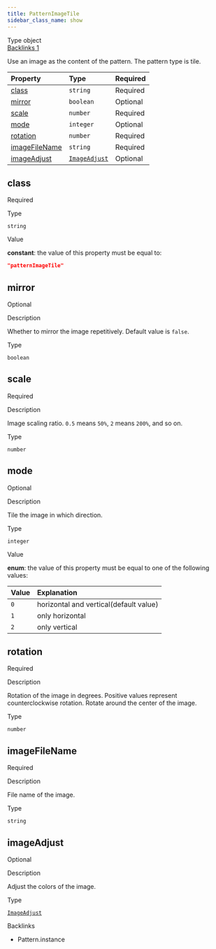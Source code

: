 ```yaml
---
title: PatternImageTile
sidebar_class_name: show
---
```


<div className="section-badges">

<div class="badge type">
        <span class="label">Type</span>
        <span class="value">object</span>
      </div>

<a href="#backlinks" class="badge backlinks">
          <span class="label">Backlinks</span>
          <span class="value">1</span>
        </a>

</div>

Use an image as the content of the pattern. The pattern type is tile.

<div className="property-preview">

<div className="property-table">

| Property                        | Type                                                | Required                                            |
| :------------------------------ | :-------------------------------------------------- | :-------------------------------------------------- |
| [class](#class)                 | `string`                                            | <span className="property-required">Required</span> |
| [mirror](#mirror)               | `boolean`                                           | <span className="property-optional">Optional</span> |
| [scale](#scale)                 | `number`                                            | <span className="property-required">Required</span> |
| [mode](#mode)                   | `integer`                                           | <span className="property-optional">Optional</span> |
| [rotation](#rotation)           | `number`                                            | <span className="property-required">Required</span> |
| [imageFileName](#imagefilename) | `string`                                            | <span className="property-required">Required</span> |
| [imageAdjust](#imageadjust)     | [`ImageAdjust`](/specs/vectorgraphics/image-adjust) | <span className="property-optional">Optional</span> |

</div>

</div>

<div className="property">

<div className="property-heading">

## class

<span className="property-required">Required</span>

</div>

<div className="property-item">

Type

`string`

</div>

<div className="property-item">

Value

<div className="value-description">

**constant**: the value of this property must be equal to:

```json
"patternImageTile"
```

</div>

</div>

</div>

<div className="property">

<div className="property-heading">

## mirror

<span className="property-optional">Optional</span>

</div>

<div className="property-item">

Description

Whether to mirror the image repetitively.
Default value is `false`.

</div>

<div className="property-item">

Type

`boolean`

</div>

</div>

<div className="property">

<div className="property-heading">

## scale

<span className="property-required">Required</span>

</div>

<div className="property-item">

Description

Image scaling ratio.
`0.5` means `50%`, `2` means `200%`, and so on.

</div>

<div className="property-item">

Type

`number`

</div>

</div>

<div className="property">

<div className="property-heading">

## mode

<span className="property-optional">Optional</span>

</div>

<div className="property-item">

Description

Tile the image in which direction.

</div>

<div className="property-item">

Type

`integer`

</div>

<div className="property-item">

Value

<div className="value-description">

**enum**: the value of this property must be equal to one of the following values:

| Value | Explanation                                                                    |
| :---- | :----------------------------------------------------------------------------- |
| `0`   | <div className="enum-description">horizontal and vertical(default value)</div> |
| `1`   | <div className="enum-description">only horizontal</div>                        |
| `2`   | <div className="enum-description">only vertical</div>                          |

</div>

</div>

</div>

<div className="property">

<div className="property-heading">

## rotation

<span className="property-required">Required</span>

</div>

<div className="property-item">

Description

Rotation of the image in degrees. Positive values represent counterclockwise rotation. Rotate around the center of the image.

</div>

<div className="property-item">

Type

`number`

</div>

</div>

<div className="property">

<div className="property-heading">

## imageFileName

<span className="property-required">Required</span>

</div>

<div className="property-item">

Description

File name of the image.

</div>

<div className="property-item">

Type

`string`

</div>

</div>

<div className="property">

<div className="property-heading">

## imageAdjust

<span className="property-optional">Optional</span>

</div>

<div className="property-item">

Description

Adjust the colors of the image.

</div>

<div className="property-item">

Type

[`ImageAdjust`](/specs/vectorgraphics/image-adjust)

</div>

</div>

<div id="backlinks" className="section-backlinks">

<div className="backlinks-title">Backlinks</div>

<ul className="backlinks-list">

<li className="backlink">
      <Link to='/specs/vectorgraphics/pattern#instance'>Pattern.instance</Link>
      </li>

</ul>

</div>
